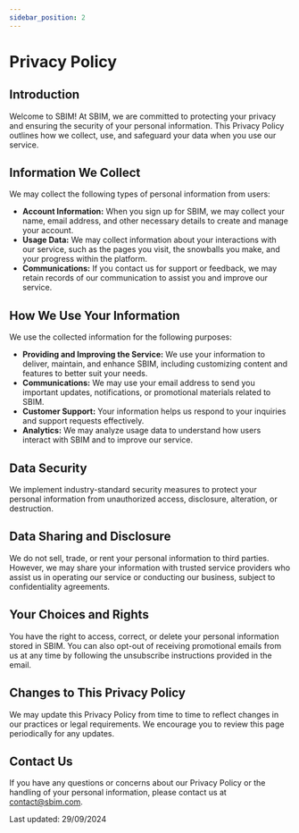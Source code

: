 ```yaml
---
sidebar_position: 2
---
```


# Privacy Policy

## Introduction

Welcome to SBIM! At SBIM, we are committed to protecting your privacy and ensuring the security of your personal information. This Privacy Policy outlines how we collect, use, and safeguard your data when you use our service.

## Information We Collect

We may collect the following types of personal information from users:

- **Account Information:** When you sign up for SBIM, we may collect your name, email address, and other necessary details to create and manage your account.
- **Usage Data:** We may collect information about your interactions with our service, such as the pages you visit, the snowballs you make, and your progress within the platform.
- **Communications:** If you contact us for support or feedback, we may retain records of our communication to assist you and improve our service.

## How We Use Your Information

We use the collected information for the following purposes:

- **Providing and Improving the Service:** We use your information to deliver, maintain, and enhance SBIM, including customizing content and features to better suit your needs.
- **Communications:** We may use your email address to send you important updates, notifications, or promotional materials related to SBIM.
- **Customer Support:** Your information helps us respond to your inquiries and support requests effectively.
- **Analytics:** We may analyze usage data to understand how users interact with SBIM and to improve our service.

## Data Security

We implement industry-standard security measures to protect your personal information from unauthorized access, disclosure, alteration, or destruction.

## Data Sharing and Disclosure

We do not sell, trade, or rent your personal information to third parties. However, we may share your information with trusted service providers who assist us in operating our service or conducting our business, subject to confidentiality agreements.

## Your Choices and Rights

You have the right to access, correct, or delete your personal information stored in SBIM. You can also opt-out of receiving promotional emails from us at any time by following the unsubscribe instructions provided in the email.

## Changes to This Privacy Policy

We may update this Privacy Policy from time to time to reflect changes in our practices or legal requirements. We encourage you to review this page periodically for any updates.

## Contact Us

If you have any questions or concerns about our Privacy Policy or the handling of your personal information, please contact us at [contact@sbim.com](mailto:contact@sbim.com).

Last updated: 29/09/2024
